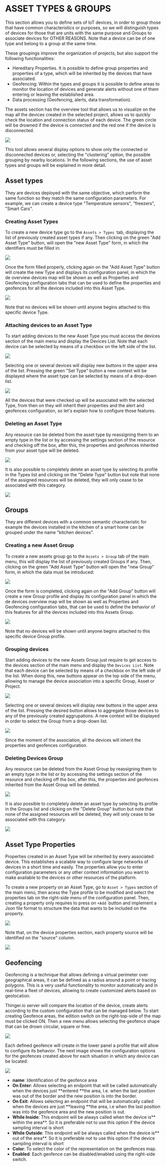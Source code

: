 # ASSET TYPES & GROUPS

This section allows you to define sets of IoT devices, in order to group those that have common characteristics or purposes, so we will distinguish types of devices for those that are units with the same purpose and Groups to associate devices for OTHER REASONS. Note that a device can be of one type and belong to a group at the same time.&#x20;

These groupings improve the organization of projects, but also support the following functionalities:&#x20;

* Hereditary Properties. It is possible to define group properties and properties of a type, which will be inherited by the devices that have associated.
* Geofencing: Within the types and groups it is possible to define areas to monitor the location of devices and generate alerts without one of them entering or leaving the established area.
* Data processing (Geofencing, alerts, data transformation).&#x20;

The assets section has the overview tool that allows us to visualize on the map all the devices created in the selected project, allows us to quickly check the location and connection status of each device. The green circle will be drowned if the device is connected and the red one if the device is disconnected.&#x20;

![](<../.gitbook/assets/image (353).png>)

This tool allows several display options to show only the connected or disconnected devices or, selecting the "clustering" option, the possible grouping by nearby locations. In the following sections, the use of asset types and groups will be explained in more detail.

## Asset types

They are devices deployed with the same objective, which perform the same function so they match the same configuration parameters. For example, we can create a device type "Temperature sensors", "freezers", "Smart Cars".&#x20;

### &#x20;Creating Asset Types

To create a new device type go to the `Assets > Types `tab, displaying the list of previously created asset types if any. Then clicking on the green "Add Asset Type" button, will open the "new Asset Type" form, in which the identifiers must be filled in:&#x20;

![](<../.gitbook/assets/image (343).png>)

Once the form filled properly, clicking again on the "Add Asset Type" button will create the new Type and displays its configuration panel, in which the de overview devices map will be shown as well as Properties and Geofencing configuration tabs that can be used to define the properties and geofences for all the devices included into this Asset Type.

![](<../.gitbook/assets/image (344).png>)

Note that no devices will be shown until anyone begins attached to this specific device Type.

### Attaching devices to an Asset Type

To start adding devices to the new Asset Type you must access the devices section of the main menu and display the Devices List. Note that each device can be selected by means of a checkbox on the left side of the list.&#x20;

![](<../.gitbook/assets/image (332).png>)

Selecting one or several devices will display new buttons in the upper area of the list. Pressing the green "Set Type" button a new context will be displayed where the asset type can be selected by means of a drop-down list.

![](<../.gitbook/assets/image (358).png>)

All the devices that were checked up will be associated with the selected Type, from then on they will inherit their properties and the alert and geofences configuration, so let's explain how to configure those features.

### Deleting an Asset Type&#x20;

Any resource can be deleted from the asset type by reassigning them to an empty type in the list or by accessing the settings section of the resource and checking off the box, after this, the properties and geofences inherited from your asset type will be deleted.

![](<../.gitbook/assets/image (327).png>)

It is also possible to completely delete an asset type by selecting its profile in the Types list and clicking on the "Delete Type" button but note that none of the assigned resources will be deleted, they will only cease to be associated with this category.

![](<../.gitbook/assets/image (330).png>)

## Groups

They are different devices with a common semantic characteristic for example the devices installed in the kitchen of a smart home can be grouped under the name "kitchen devices".

### Creating a new Asset Group

To create a new assets group go to the `Assets > Group` tab of the main menu, this will display the list of previously created Groups if any. Then, clicking on the green "Add Asset Type" button will open the "new Group" form,  in which the data must be introduced:

![](<../.gitbook/assets/image (342).png>)

Once the form is completed, clicking again on the "Add Group" button will create a new Group profile and display its configuration panel in which the de devices overview map will be shown as well as Properties and Geofencing configuration tabs, that can be used to define the behavior of this features for all the devices included into this Assets Group.

![](<../.gitbook/assets/image (344).png>)

Note that no devices will be shown until anyone begins attached to this specific device Group profile.

### Grouping devices

Start adding devices to the new Assets Group just require to get access to the devices section of the main menu and display the `Devices List`. Note that each device can be selected by means of a checkbox on the left side of the list. When doing this, new buttons appear on the top side of the menu, allowing to manage the device association into a specific Group, Asset or Project.&#x20;

![](<../.gitbook/assets/image (332).png>)

Selecting one or several devices will display new buttons in the upper area of the list. Pressing the desired button allows to aggregate those devices to any of the previously created aggrupations. A new context will be displayed in order to select the Group from a drop-down list.

![](<../.gitbook/assets/image (337).png>)

Since the moment of the association, all the devices will inherit the properties and geofences configuration.

### Deleting Devices Group

Any resource can be deleted from the Asset Group by reassigning them to an empty type in the list or by accessing the settings section of the resource and checking off the box, after this, the properties and geofences inherited from the Asset Group will be deleted.

![](<../.gitbook/assets/image (348).png>)

It is also possible to completely delete an asset type by selecting its profile in the Groups list and clicking on the "Delete Group" button but note that none of the assigned resources will be deleted, they will only cease to be associated with this category.

![](<../.gitbook/assets/image (336).png>)

## Asset Type Properties

Properties created in an Asset Type will be inherited by every associated device. This establishes a scalable way to configure large networks of devices in a short time and easily. The properties allow you to enter configuration parameters or any other context information you want to make available to the devices or other resources of the platform.

To create a new property on an Asset Type, go to `Asset > Types` section of the main menú, then acess the Type profile to be modified and select the properties tab on the right-side menu of the configuration panel. Then, creating a property only requires to press on `+Add `button and implement a Json file format to structure the data that wants to be included on the property.

![](<../.gitbook/assets/image (347).png>)

Note that, on the device properties section, each property source will be identified on the "source" column.

![](<../.gitbook/assets/image (357).png>)

## Geofencing &#x20;

Geofencing is a technique that allows defining a virtual perimeter over geographical areas, it can be defined as a radius around a point or tracing polygons. This is a very useful functionality to monitor automatically and in real-time a fleet of devices, allowing to create customized alerts based on geolocation.

Thinger.io server will compare the location of the device, create alerts according to the custom configuration that can be managed below. To start creating Geofence areas, the edition switch on the right-top-side of the map must be clicked ON. Then a new menu allows selecting the geofence shape that can be drown circular, square or free.&#x20;

![](<../.gitbook/assets/image (341).png>)

Each defined geofence will create in the lower panel a profile that will allow to configure its behavior. The next image shows the configuration options for the geofences created above for each situation in which any device can be located:

![](<../.gitbook/assets/image (331).png>)

* **name**: Identification of the geofence area
* **On Enter**: Allows selecting an endpoint that will be called automatically when the devices just **entered **the area, I.e. when the last position was out of the border and the new position is into the border.&#x20;
* **On Exit**: Allows selecting an endpoint that will be automatically called when the devices are just **leaving **the area, i.e when the last position was into the geofence area and the new position is out.&#x20;
* **While Inside**: This endpoint will be always called when the device is** within the area**. So it is preferable not to use this option if the device sampling interval is short
* **While Outside**: This endpoint will be always called when the device is** out of the area**. So it is preferable not to use this option if the device sampling interval is short
* **Color**: To select the color of the representation on the geofences map.
* **Enabled**: Each geofence can be disabled/enabled using the right-side switch.&#x20;



